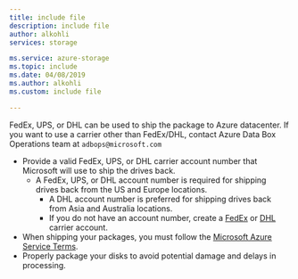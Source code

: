 ```yaml
---
title: include file
description: include file
author: alkohli
services: storage

ms.service: azure-storage
ms.topic: include
ms.date: 04/08/2019
ms.author: alkohli
ms.custom: include file

---
```


FedEx, UPS, or DHL can be used to ship the package to Azure datacenter. If you want to use a carrier other than FedEx/DHL, contact Azure Data Box Operations team at `adbops@microsoft.com`

* Provide a valid FedEx, UPS, or DHL carrier account number that Microsoft will use to ship the drives back.
  * A FedEx, UPS, or DHL account number is required for shipping drives back from the US and Europe locations.
    * A DHL account number is preferred for shipping drives back from Asia and Australia locations.
    * If you do not have an account number, create a [FedEx](https://www.fedex.com/us/oadr/) or [DHL](http://www.dhl.com/) carrier account.
* When shipping your packages, you must follow the [Microsoft Azure Service Terms](https://azure.microsoft.com/support/legal/services-terms/).
* Properly package your disks to avoid potential damage and delays in processing.
